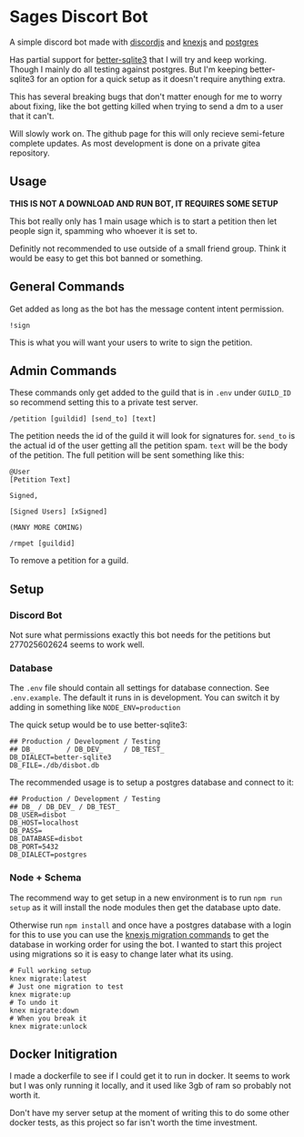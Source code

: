 # Sages Discort Bot
A simple discord bot made with [discordjs](https://github.com/discordjs/discord.js) and [knexjs](https://knexjs.org/) and [postgres](https://www.postgresql.org/)

Has partial support for [better-sqlite3](https://www.npmjs.com/package/better-sqlite3) that I will try and keep working. Though I mainly do all testing against postgres. But I'm keeping better-sqlite3 for an option for a quick setup as it doesn't require anything extra.

This has several breaking bugs that don't matter enough for me to worry about fixing, like the bot getting killed when trying to send a dm to a user that it can't.

Will slowly work on. The github page for this will only recieve semi-feture complete updates. As most development is done on a private gitea repository.

## Usage

**THIS IS NOT A DOWNLOAD AND RUN BOT, IT REQUIRES SOME SETUP**

This bot really only has 1 main usage which is to start a petition then let people sign it, spamming who whoever it is set to.

Definitly not recommended to use outside of a small friend group. Think it would be easy to get this bot banned or something.

## General Commands

Get added as long as the bot has the message content intent permission.

`!sign`

This is what you will want your users to write to sign the petition.

## Admin Commands

These commands only get added to the guild that is in `.env` under `GUILD_ID` so recommend setting this to a private test server.

`/petition [guildid] [send_to] [text]`

The petition needs the id of the guild it will look for signatures for. `send_to` is the actual id of the user getting all the petition spam. `text` will be the body of the petition. The full petition will be sent something like this:
```
@User
[Petition Text]

Signed,

[Signed Users] [xSigned]

(MANY MORE COMING)
```

`/rmpet [guildid]`

To remove a petition for a guild.


## Setup

### Discord Bot
Not sure what permissions exactly this bot needs for the petitions but 277025602624 seems to work well.

### Database
The `.env` file should contain all settings for database connection. See `.env.example`.
The default it runs in is development. You can switch it by adding in something like `NODE_ENV=production`

The quick setup would be to use better-sqlite3:
```
## Production / Development / Testing
## DB_        / DB_DEV_     / DB_TEST_
DB_DIALECT=better-sqlite3
DB_FILE=./db/disbot.db
```

The recommended usage is to setup a postgres database and connect to it:
```
## Production / Development / Testing
## DB_ / DB_DEV_ / DB_TEST_
DB_USER=disbot
DB_HOST=localhost
DB_PASS=
DB_DATABASE=disbot
DB_PORT=5432
DB_DIALECT=postgres
```

### Node + Schema

The recommend way to get setup in a new environment is to run `npm run setup` as it will install the node modules then get the database upto date.

Otherwise run `npm install` and once have a postgres database with a login for this to use you can use the [knexjs migration commands](https://knexjs.org/guide/migrations.html) to get the database in working order for using the bot. I wanted to start this project using migrations so it is easy to change later what its using. 

```
# Full working setup
knex migrate:latest
# Just one migration to test
knex migrate:up 
# To undo it
knex migrate:down
# When you break it
knex migrate:unlock
```

## Docker Initigration

I made a dockerfile to see if I could get it to run in docker.
It seems to work but I was only running it locally, and it used like 3gb of ram so probably not worth it.

Don't have my server setup at the moment of writing this to do some other docker tests, as this project so far isn't worth the time investment.
